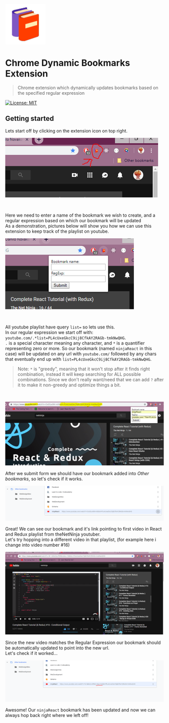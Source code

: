 ![Dynamic Bookmarks Avatar](./images/icons8_Books_128.png)

# Chrome Dynamic Bookmarks Extension

> Chrome extension which dynamically updates bookmarks based on the specified regular expression

[![License: MIT](https://img.shields.io/badge/License-MIT-yellow.svg)](https://opensource.org/licenses/MIT)

## Getting started

Lets start off by clicking on the extension icon on top right. <br>

[![INSERT YOUR GRAPHIC HERE](./images/readmeTutPartZero.PNG)]()

<br>
 
Here we need to enter a name of the bookmark we wish to create,
and a regular expression based on which our bookmark will be updated <br />
As a demonstration, pictures below will show you how we can use this extension to keep track of the playlist on youtube.<br />

[![INSERT YOUR GRAPHIC HERE](./images/readmeTutEmptyForm.PNG)]()

<br />

All youtube playlist have query `list=` so lets use this. <br />
In our regular expression we start off with: 
`youtube.com/.*list=PL4cUxeGkcC9ij8CfkAY2RAGb-tmkNwQHG`. <br /> 
`.` is a special character meaning any character, and `*` is a quantifier representing zero or more. So our bookmark (named `ninjaReact` in this case) will be updated on any url with `youtube.com/` followed by any chars that eventually end up with `list=PL4cUxeGkcC9ij8CfkAY2RAGb-tmkNwQHG`.

> Note: `*` is "greedy", meaning that it won't stop after it finds right combination, instead it will keep searching for ALL possible combinations. Since we don't really want/need that we can add `?` after it to make it non-greedy and optimize things a bit.

<br />

[![INSERT YOUR GRAPHIC HERE](./images/readmeTutPartOne.PNG)]()

After we submit form we should have our bookmark added into _Other bookmarks_, so let's check if it works.

[![INSERT YOUR GRAPHIC HERE](./images/readmeTutPartTwo.PNG)]()

Great! We can see our bookmark and it's link pointing to first video in React and Redux playlist from theNetNinja youtuber. <br />
Let's try hopping into a different video in that playlist, (for example here i change into video number #16)

[![INSERT YOUR GRAPHIC HERE](./images/readmeTutPartThree.PNG)]()

Since the new video matches the Regular Expression our bookmark should be automatically updated to point into the new url. <br />
Let's check if it worked...

[![INSERT YOUR GRAPHIC HERE](./images/readmeTutPartFour.PNG)]()

Awesome! Our `ninjaReact` bookmark has been updated and now we can always hop back right where we left off!
